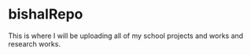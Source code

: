 # bishalRepo
This is where I will be uploading all of my school projects and works and research works.
